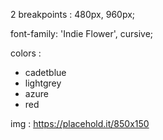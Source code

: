 2 breakpoints : 480px, 960px;

font-family: 'Indie Flower', cursive;

colors :

- cadetblue
- lightgrey
- azure
- red

img : https://placehold.it/850x150